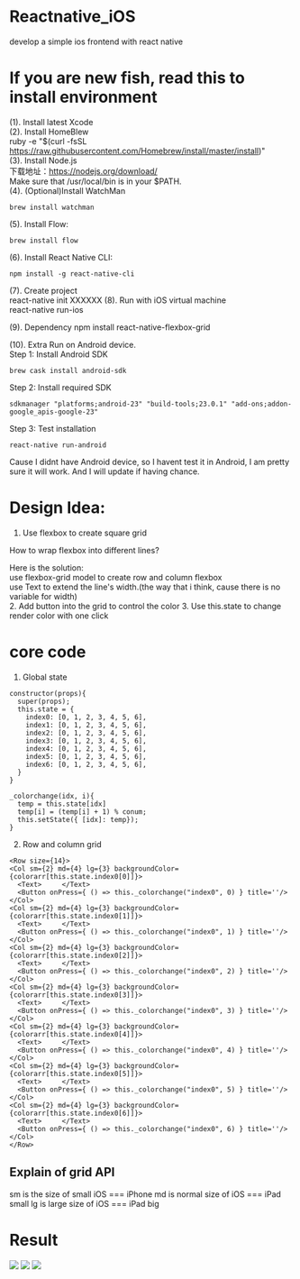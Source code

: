 # Reactnative_iOS
develop a simple ios frontend with react native

# If you are new fish, read this to install environment
(1). Install latest Xcode  
(2). Install HomeBlew   
ruby -e "$(curl -fsSL https://raw.githubusercontent.com/Homebrew/install/master/install)"  
(3). Install Node.js   
下载地址：https://nodejs.org/download/  
Make sure that /usr/local/bin is in your $PATH.  
(4). (Optional)Install WatchMan  
```
brew install watchman  
```
(5). Install Flow:     
```  
brew install flow  
```
(6). Install React Native CLI:       
```
npm install -g react-native-cli
```  
(7). Create project  
react-native init XXXXXX
(8). Run with iOS virtual machine   
react-native run-ios

(9). Dependency
npm install react-native-flexbox-grid

(10). Extra
Run on Android device.  
Step 1: Install Android SDK
```
brew cask install android-sdk
```

Step 2: Install required SDK  
```
sdkmanager "platforms;android-23" "build-tools;23.0.1" "add-ons;addon-google_apis-google-23"
```

Step 3: Test installation
```
react-native run-android
```

Cause I didnt have Android device, so I havent test it in Android, I am pretty sure it will work. And I will update if having chance.  

# Design Idea:
1.  Use flexbox to create square grid  

  How to wrap flexbox into different lines?  

  Here is the solution:   
  use flexbox-grid model to create row and column flexbox   
  use Text to extend the line's width.(the way that i think, cause there is no variable for width)  
2.  Add button into the grid to control the color
3.  Use this.state to change render color with one click

# core code
1. Global state
```
constructor(props){
  super(props);
  this.state = {
    index0: [0, 1, 2, 3, 4, 5, 6],
    index1: [0, 1, 2, 3, 4, 5, 6],
    index2: [0, 1, 2, 3, 4, 5, 6],
    index3: [0, 1, 2, 3, 4, 5, 6],
    index4: [0, 1, 2, 3, 4, 5, 6],
    index5: [0, 1, 2, 3, 4, 5, 6],
    index6: [0, 1, 2, 3, 4, 5, 6],
  }
}

_colorchange(idx, i){
  temp = this.state[idx]
  temp[i] = (temp[i] + 1) % conum;
  this.setState({ [idx]: temp});
}
```

2. Row and column grid
```
<Row size={14}>
<Col sm={2} md={4} lg={3} backgroundColor={colorarr[this.state.index0[0]]}>
  <Text>     </Text>
  <Button onPress={ () => this._colorchange("index0", 0) } title=''/>
</Col>
<Col sm={2} md={4} lg={3} backgroundColor={colorarr[this.state.index0[1]]}>
  <Text>     </Text>
  <Button onPress={ () => this._colorchange("index0", 1) } title=''/>
</Col>
<Col sm={2} md={4} lg={3} backgroundColor={colorarr[this.state.index0[2]]}>
  <Text>     </Text>
  <Button onPress={ () => this._colorchange("index0", 2) } title=''/>
</Col>
<Col sm={2} md={4} lg={3} backgroundColor={colorarr[this.state.index0[3]]}>
  <Text>     </Text>
  <Button onPress={ () => this._colorchange("index0", 3) } title=''/>
</Col>
<Col sm={2} md={4} lg={3} backgroundColor={colorarr[this.state.index0[4]]}>
  <Text>     </Text>
  <Button onPress={ () => this._colorchange("index0", 4) } title=''/>
</Col>
<Col sm={2} md={4} lg={3} backgroundColor={colorarr[this.state.index0[5]]}>
  <Text>     </Text>
  <Button onPress={ () => this._colorchange("index0", 5) } title=''/>
</Col>
<Col sm={2} md={4} lg={3} backgroundColor={colorarr[this.state.index0[6]]}>
  <Text>     </Text>
  <Button onPress={ () => this._colorchange("index0", 6) } title=''/>
</Col>
</Row>
```

## Explain of grid API
sm is the size of small iOS === iPhone
md is normal size of iOS === iPad small
lg is large size of iOS === iPad big 

# Result
![](img/1.png)
![](img/2.png)
![](img/3.png)

